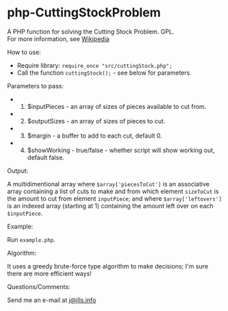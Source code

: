 php-CuttingStockProblem
=======================

A PHP function for solving the Cutting Stock Problem. GPL.<br>
For more information, see <a href="http://en.wikipedia.org/wiki/Cutting_stock_problem">Wikipedia</a>

How to use:

* Require library: `require_once "src/cuttingStock.php";`
* Call the function `cuttingStock();` - see below for parameters.

Parameters to pass:

* 1) $inputPieces - an array of sizes of pieces available to cut from.
* 2) $outputSizes - an array of sizes of pieces to cut.
* 3) $margin - a buffer to add to each cut, default 0.
* 4) $showWorking - true/false - whether script will show working out, default false.

Output:

A multidimentional array where `$array['piecesToCut']` is an associative array containing a list of cuts to make and from which element `sizeToCut` is the amount to cut from element `inputPiece`; and where `$array['leftovers']` is an indexed array (starting at 1) containing the amount left over on each `$inputPiece`.

Example:

Run `example.php`.

Algorithm:

It uses a greedy brute-force type algorithm to make decisions; I'm sure there are more efficient ways!

Questions/Comments:

Send me an e-mail at <a href="mailto:j@jlls.info">j@jlls.info</a>
